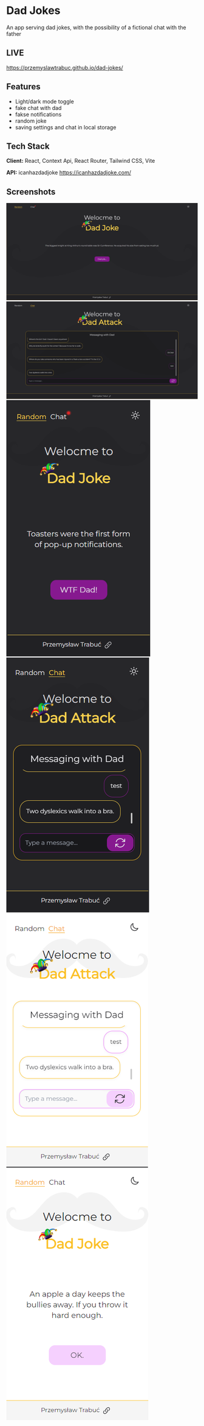
# Dad Jokes

An app serving dad jokes, with the possibility of a fictional chat with the father 


## LIVE 
https://przemyslawtrabuc.github.io/dad-jokes/
## Features

- Light/dark mode toggle
- fake chat with dad
- fakse notifications
- random joke
- saving settings and chat in local storage


## Tech Stack

**Client:** React, Context Api, React Router, Tailwind CSS, Vite

**API:** icanhazdadjoke https://icanhazdadjoke.com/


## Screenshots

![App Screenshot](S1.png)
![App Screenshot](S2.png)
![App Screenshot](S3.png)
![App Screenshot](S4.png)
![App Screenshot](S5.png)
![App Screenshot](S6.png)

